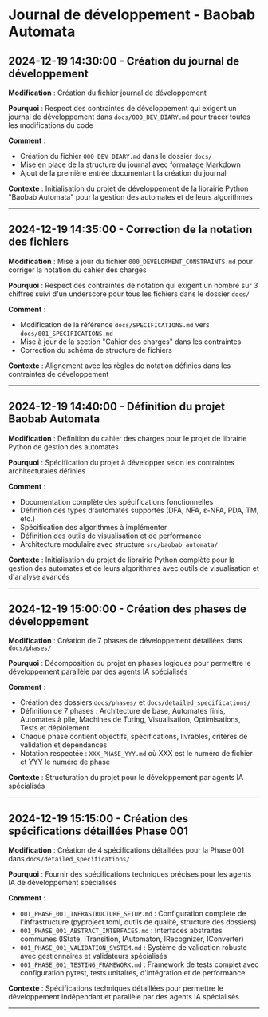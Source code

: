 # Journal de développement - Baobab Automata

## 2024-12-19 14:30:00 - Création du journal de développement

**Modification** : Création du fichier journal de développement

**Pourquoi** : Respect des contraintes de développement qui exigent un journal de développement dans `docs/000_DEV_DIARY.md` pour tracer toutes les modifications du code

**Comment** : 
- Création du fichier `000_DEV_DIARY.md` dans le dossier `docs/`
- Mise en place de la structure du journal avec formatage Markdown
- Ajout de la première entrée documentant la création du journal

**Contexte** : Initialisation du projet de développement de la librairie Python "Baobab Automata" pour la gestion des automates et de leurs algorithmes

---

## 2024-12-19 14:35:00 - Correction de la notation des fichiers

**Modification** : Mise à jour du fichier `000_DEVELOPMENT_CONSTRAINTS.md` pour corriger la notation du cahier des charges

**Pourquoi** : Respect des contraintes de notation qui exigent un nombre sur 3 chiffres suivi d'un underscore pour tous les fichiers dans le dossier `docs/`

**Comment** :
- Modification de la référence `docs/SPECIFICATIONS.md` vers `docs/001_SPECIFICATIONS.md`
- Mise à jour de la section "Cahier des charges" dans les contraintes
- Correction du schéma de structure de fichiers

**Contexte** : Alignement avec les règles de notation définies dans les contraintes de développement

---

## 2024-12-19 14:40:00 - Définition du projet Baobab Automata

**Modification** : Définition du cahier des charges pour le projet de librairie Python de gestion des automates

**Pourquoi** : Spécification du projet à développer selon les contraintes architecturales définies

**Comment** :
- Documentation complète des spécifications fonctionnelles
- Définition des types d'automates supportés (DFA, NFA, ε-NFA, PDA, TM, etc.)
- Spécification des algorithmes à implémenter
- Définition des outils de visualisation et de performance
- Architecture modulaire avec structure `src/baobab_automata/`

**Contexte** : Initialisation du projet de librairie Python complète pour la gestion des automates et de leurs algorithmes avec outils de visualisation et d'analyse avancés

---

## 2024-12-19 15:00:00 - Création des phases de développement

**Modification** : Création de 7 phases de développement détaillées dans `docs/phases/`

**Pourquoi** : Décomposition du projet en phases logiques pour permettre le développement parallèle par des agents IA spécialisés

**Comment** :
- Création des dossiers `docs/phases/` et `docs/detailed_specifications/`
- Définition de 7 phases : Architecture de base, Automates finis, Automates à pile, Machines de Turing, Visualisation, Optimisations, Tests et déploiement
- Chaque phase contient objectifs, spécifications, livrables, critères de validation et dépendances
- Notation respectée : `XXX_PHASE_YYY.md` où XXX est le numéro de fichier et YYY le numéro de phase

**Contexte** : Structuration du projet pour le développement par agents IA spécialisés

---

## 2024-12-19 15:15:00 - Création des spécifications détaillées Phase 001

**Modification** : Création de 4 spécifications détaillées pour la Phase 001 dans `docs/detailed_specifications/`

**Pourquoi** : Fournir des spécifications techniques précises pour les agents IA de développement spécialisés

**Comment** :
- `001_PHASE_001_INFRASTRUCTURE_SETUP.md` : Configuration complète de l'infrastructure (pyproject.toml, outils de qualité, structure des dossiers)
- `001_PHASE_001_ABSTRACT_INTERFACES.md` : Interfaces abstraites communes (IState, ITransition, IAutomaton, IRecognizer, IConverter)
- `001_PHASE_001_VALIDATION_SYSTEM.md` : Système de validation robuste avec gestionnaires et validateurs spécialisés
- `001_PHASE_001_TESTING_FRAMEWORK.md` : Framework de tests complet avec configuration pytest, tests unitaires, d'intégration et de performance

**Contexte** : Spécifications techniques détaillées pour permettre le développement indépendant et parallèle par des agents IA spécialisés

---
